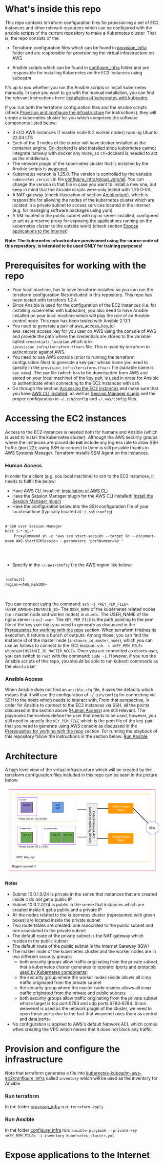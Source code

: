 # What's inside this repo

This repo contains terraform configuration files for provisioning a set of EC2 instances and other relevant resources which can be configured with the ansible scripts of the current repository to make a Kubernetes cluster. That is, the repo consists of the:

* Terraform configuration files which can be found in [provision_infra](/provision_infra/) folder and are responsible for provisioning the virtual infrastructure on AWS

* Ansible scripts which can be found in [configure_infra](/configure_infra/) folder and are responsible for installing Kubernetes on the EC2 instances using kubeadm

It's up to you whether you run the Ansible scripts or install kubernetes manually. In case you want to go with the manual installation, you can find the relevant instructions here: [Installation of kubernetes with kubeadm](assets/documents/install_k8s_with_kubeadm.md).

If you run both the terraform configuration files and the ansible scripts (check [Provision and configure the infrastructure](#run_scripts) for instructions), they will create a kubernetes cluster for you which comprises the software components listed below:

* 3 EC2 AWS instances (1 master node & 2 worker nodes) running Ubuntu 22.04 LTS
* Each of the 3 nodes of the cluster will have docker installed as the container engine.  [Cri-dockerd](https://github.com/Mirantis/cri-dockerd) is also installed since kubernetes cannot integrate natively with docker any more, so cri-dockerd is needed to act as the middleman.
* The network plugin of the kubernetes cluster that is installed by the Ansible scripts is [weavenet](https://www.weave.works/docs/net/latest/overview/)
* Kubernetes version is 1.25.0. The version is controlled by the variable ```kubernetes_version``` in file [configure_infra/group_vars/all](configure_infra/group_vars/all). You can change the version in that file in case you want to install a new one, but keep in mind that the Ansible scripts were only tested with 1.25.0-00.
* A NAT gateway (check illustration of section [Architecture](#architecture)), which is responsible for allowing the nodes of the kubernetes cluster which are located in a private subnet to access services located in the Internet (e.g. for managing software packages using yum)
* A VM located in the public subnet with nginx server installed, configured to act as a reserve proxy for exposing the applications running on the kubernetes cluster to the outside world (check section [Expose applications to the Internet](#expose_apps))  

**Note: The kubernetes infrastructure provisioned using the source code of this repository, is intended to be used ONLY for training purposes!**


# Prerequisites for working with the repo<a name="prerequisites"></a>

* Your local machine, has to have terraform installed so you can run the terraform configuration files included in this repository. This repo has been tested with terraform 1.2.4
* Since Ansible is used for the configuration of the EC2 instances (i.e. for installing kubernetes with kubeadm), you also need to have Ansible installed on your local machine which will play the role of an Ansible control node. This repo has been tested with Ansible 2.13.1
* You need to generate a pair of aws_access_key_id-aws_secret_access_key for you user on AWS using the console of AWS and provide the path where the credentials are stored to the variable called ```credentials_location``` which is in ```/provision_infra/terraform.tfvars``` file. This is used by terraform to authenticate against AWS.
* You need to use AWS console (prior to running the terraform configuration files) to generate a key-pair whose name you need to specify in the ``provision_infra/terraform.tfvars`` file (variable name is ```key_name```). The ```pem``` file (which has to be downloaded from AWS and stored on your local machine) of the key pair, is used in order for Ansible to authenticate when connecting to the EC2 instances with ssh.
* Go through the section [Accessing the EC2 instances](#access_instances) and make sure that you have [AWS CLI installed](https://docs.aws.amazon.com/cli/latest/userguide/getting-started-install.html), as well as [Session Manager plugin](https://docs.aws.amazon.com/systems-manager/latest/userguide/session-manager-working-with-install-plugin.html) and the proper configuration in ```~/.ssh/config``` and ```~/.aws/config``` files. 

# Accessing the EC2 instances<a name="access_instances"></a>

Access to the EC2 instances is needed both for humans and Ansible (which is used to install the kubernetes cluster). Although the AWS security groups where the instances are placed do **not** include any ingress rule to allow SSH traffic (port 22); using SSH to connect to them is still possible thanks to AWS Systems Manager. Terraform installs SSM Agent on the instances. 

### Human Access<a name="human_access"></a>
In order for a client (e.g. you local machine) to ssh to the EC2 instances, it needs to fullfil the below:

* Have AWS CLI installed: [Installation of AWS CLI](https://docs.aws.amazon.com/cli/latest/userguide/getting-started-install.html)
* Have the Session Manager plugin for the AWS CLI installed: [Install the Session Manager plugin](https://docs.aws.amazon.com/systems-manager/latest/userguide/session-manager-working-with-install-plugin.html)
* Have the configuration below into the SSH configuration file of your local machine (typically located at ```~/.ssh/config```)
<br/><br/>
```shell
# SSH over Session Manager
host i-* mi-*
    ProxyCommand sh -c "aws ssm start-session --target %h --document-name AWS-StartSSHSession --parameters 'portNumber=%p'"
```
<br/><br/>
* Specify in the ```~/.aws/config``` file the AWS region like below:
<br/><br/>
```shell
[default]
region=<AWS_REGION>
```
<br/><br/>
You can connect using the command: ```ssh -i <KEY_PEM_FILE> <USER_NAME>@<INSTANCE_ID>```
The ```USER_NAME``` of the kubernetes related nodes (i.e.: master node and worker nodes) is ```ubuntu```. The USER_NAME of the nginx server is ```ec2-user```. The ```KEY_PEM_FILE``` is the path pointing to the pem file of the key-pair that you need to generate as discussed in the [Prerequisites for working with the repo](#prerequisites) section.
When terraform finishes its execution, it returns a bunch of outputs. Among those, you can find the instance id of the master node (```instance_id_master_node```), which you can use as follows to connect to the EC2 instace: ```ssh -i <KEY_PEM_FILE> ubuntu@<INSTANCE_ID_MASTER_NODE>```. Once you are connected as ```ubuntu``` user, you can switch to ```root``` with the command: ```sudo -i```. However, if you run the Ansible scripts of this repo, you should be able to run kubectl commands as the ```ubuntu``` user  


### Ansible Access
When Ansible does not find an ```ansible.cfg``` file, it uses the defaults which means that it will use the configuration of ```~/.ssh/config``` for connecting via SSH to the hosts which needs to interact with. From that perspective, in order for Ansible to connect to the EC2 instances via SSH, all the points discussed in the section above ([Human Access](#human_access)) are still relevant. The playbooks themselves define the user that needs to be used, however, you still need to specify the ```KEY_PEM_FILE``` which is the pem file of the key-pair that you need to generate using AWS console as discussed in the [Prerequisites for working with the repo](#prerequisites) section.
For running the playbook of this repository follow the instructions in the section below: [Run Ansible](#run_ansible)


# Architecture<a name="architecture"></a>

A high level view of the virtual infrastructure which will be created by the terraform configuration files included in this repo can be seen in the picture below: 

 ![High Level Setup](/assets/images/high_level_view.png)

#### Notes
* Subnet 10.0.1.0/24 is private in the sense that instances that are created inside it do not get a public IP
* Subnet 10.0.2.0/24 is public in the sense that instances which are created inside it get a public and a private IP
* All the nodes related to the kubernetes cluster (represented with green boxes) are located inside the private subnet
* Two route tables are created: one associated to the public subnet and one associated to the private subnet
* The default route of the private subnet is the NAT gateway which resides in the public subnet 
* The default route of the public subnet is the Internet Gateway (IGW)
* The master node of the kubernetes cluster and the worker nodes are in two different security groups:
    * both security groups allow traffic originating from the private subnet, that a kubernetes cluster generates to operate: ([ports and protocols used by Kubernetes components](https://kubernetes.io/docs/reference/ports-and-protocols/))
    * the security group where the worker nodes reside allows all icmp traffic originated from the private subnet
    * the security group where the master node resides allows all icmp traffic originated from the private and public subnets
    * both security groups allow traffic originating from the private subnet whose target is tcp port 6783 and udp ports 6783-6784. Since weavenet is used as the network plugin of the cluster, we need to open those ports due to the fact that weavenet uses them as control and data ports.
* No configuration is applied to AWS's default Network ACL which comes when creating the VPC which means that it does not block any traffic.

# Provision and configure the infrastructure<a name="run_scripts"></a>

Note that terraform generates a file into [kubernetes-kubeadm-aws-ec2/configure_infra](/configure_infra/) called ```inventory``` which will be used as the inventory for Ansible

### Run terraform
In the folder [provision_infra](/provision_infra/) run:
```terraform apply```

### Run Ansible<a name="run_ansible"></a>
In the folder [configure_infra](/configure_infra/) run:
```ansible-playbook --private-key <KEY_PEM_FILE> -i inventory kubernetes_cluster.yml```

# Expose applications to the Internet<a name="expose_apps"></a>